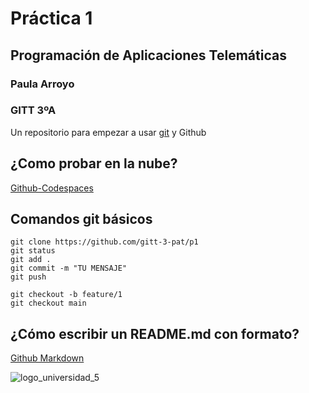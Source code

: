 # Práctica 1

## Programación de Aplicaciones Telemáticas
### Paula Arroyo
### GITT 3ºA

Un repositorio para empezar a usar [git](https://git-scm.com/) y Github

## ¿Como probar en la nube?

[Github-Codespaces](https://github.com/features/codespaces)

## Comandos git básicos

```
git clone https://github.com/gitt-3-pat/p1
git status
git add .
git commit -m "TU MENSAJE"
git push

git checkout -b feature/1
git checkout main
```

## ¿Cómo escribir un README.md con formato?

[Github Markdown](https://docs.github.com/es/get-started/writing-on-github/getting-started-with-writing-and-formatting-on-github/basic-writing-and-formatting-syntax)




![logo_universidad_5](https://github.com/paulaap16/p1-fork/assets/148755838/5f2445de-f146-439f-831f-036658937236)
